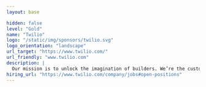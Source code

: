 ```yaml
---
layout: base

hidden: false
level: "Gold"
name: "Twilio"
logo: "/static/img/sponsors/twilio.svg"
logo_orientation: "landscape"
url_target: "https://www.twilio.com/"
url_friendly: "www.twilio.com"
description: |
  Our mission is to unlock the imagination of builders. We’re the customer layer for the internet, and enable developers everywhere to solve hard problems with simple tools.
hiring_url: "https://www.twilio.com/company/jobs#open-positions"
---
```


